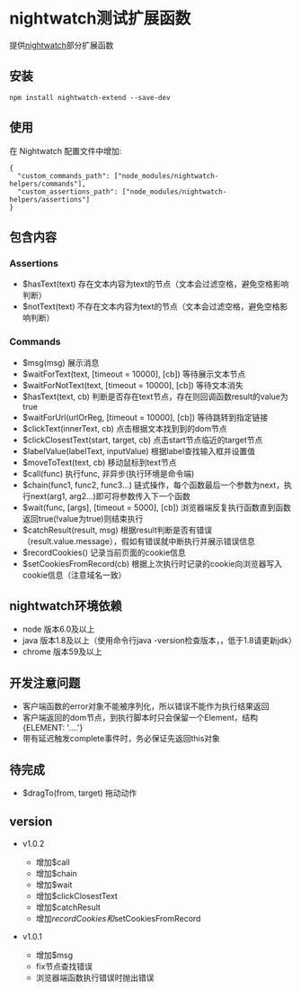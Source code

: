 # nightwatch测试扩展函数
  提供[nightwatch](http://nightwatchjs.org/gettingstarted)部分扩展函数

## 安装
```
npm install nightwatch-extend --save-dev
```

## 使用
在 Nightwatch 配置文件中增加:
```
{
  "custom_commands_path": ["node_modules/nightwatch-helpers/commands"],
  "custom_assertions_path": ["node_modules/nightwatch-helpers/assertions"]
}
```

## 包含内容
### Assertions
* $hasText(text) 存在文本内容为text的节点（文本会过滤空格，避免空格影响判断）
* $notText(text) 不存在文本内容为text的节点（文本会过滤空格，避免空格影响判断）

### Commands
* $msg(msg) 展示消息
* $waitForText(text, [timeout = 10000], [cb]) 等待展示文本节点
* $waitForNotText(text, [timeout = 10000], [cb]) 等待文本消失
* $hasText(text, cb) 判断是否存在text节点，存在则回调函数result的value为true
* $waitForUrl(urlOrReg, [timeout = 10000], [cb]) 等待跳转到指定链接
* $clickText(innerText, cb) 点击根据文本找到到的dom节点
* $clickClosestText(start, target, cb) 点击start节点临近的target节点
* $labelValue(labelText, inputValue) 根据label查找输入框并设置值
* $moveToText(text, cb) 移动鼠标到text节点
* $call(func) 执行func, 非异步(执行环境是命令端)
* $chain(func1, func2, func3...) 链式操作，每个函数最后一个参数为next，执行next(arg1, arg2...)即可将参数传入下一个函数
* $wait(func, [args], [timeout = 5000], [cb]) 浏览器端反复执行函数直到函数返回true(!value为true)则结束执行
* $catchResult(result, msg) 根据result判断是否有错误（result.value.message），假如有错误就中断执行并展示错误信息
* $recordCookies() 记录当前页面的cookie信息
* $setCookiesFromRecord(cb) 根据上次执行时记录的cookie向浏览器写入cookie信息（注意域名一致）

## nightwatch环境依赖
* node 版本6.0及以上
* java 版本1.8及以上（使用命令行java -version检查版本，，低于1.8请更新jdk）
* chrome 版本59及以上

## 开发注意问题
* 客户端函数的error对象不能被序列化，所以错误不能作为执行结果返回
* 客户端返回的dom节点，到执行脚本时只会保留一个Element，结构{ELEMENT: '....'}
* 带有延迟触发complete事件时，务必保证先返回this对象

## 待完成
* $dragTo(from, target) 拖动动作

## version
* v1.0.2
  - 增加$call
  - 增加$chain
  - 增加$wait
  - 增加$clickClosestText
  - 增加$catchResult
  - 增加$recordCookies和$setCookiesFromRecord

* v1.0.1
  - 增加$msg
  - fix节点查找错误
  - 浏览器端函数执行错误时抛出错误